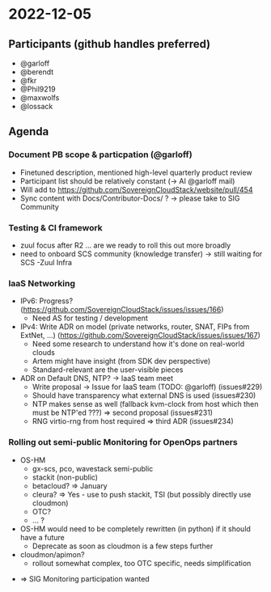 # 2022-12-05

## Participants (github handles preferred)
* @garloff
* @berendt
* @fkr
* @Phil9219
* @maxwolfs
* @lossack


## Agenda

### Document PB scope & particpation (@garloff)
- Finetuned description, mentioned high-level quarterly product review
- Participant list should be relatively constant (-> AI @garloff mail)
- Will add to https://github.com/SovereignCloudStack/website/pull/454
- Sync content with Docs/Contributor-Docs/ ?
  -> please take to SIG Community

### Testing & CI framework
- zuul focus after R2 ... are we ready to roll this out more broadly
- need to onboard SCS community (knowledge transfer)
  -> still waiting for SCS -Zuul Infra

### IaaS Networking
- IPv6: Progress? (https://github.com/SovereignCloudStack/issues/issues/166)
    * Need AS for testing / development
- IPv4: Write ADR on model (private networks, router, SNAT, FIPs from ExtNet, ...) (https://github.com/SovereignCloudStack/issues/issues/167)
    * Need some research to understand how it's done on real-world clouds
    * Artem might have insight (from SDK dev perspective)
    * Standard-relevant are the user-visible pieces
- ADR on Default DNS, NTP? -> IaaS team meet
    * Write proposal -> Issue for IaaS team (TODO: @garloff) (issues#229)
    * Should have transparency what external DNS is used (issues#230)
    * NTP makes sense as well (fallback kvm-clock from host which then must be NTP'ed ???) => second proposal (issues#231)
    * RNG virtio-rng from host required => third ADR (issues#234)

### Rolling out semi-public Monitoring for OpenOps partners
- OS-HM
    * gx-scs, pco, wavestack semi-public
    * stackit (non-public)
    * betacloud? => January
    * cleura? => Yes - use to push stackit, TSI (but possibly directly use cloudmon)
    * OTC?
    * ... ?
- OS-HM would need to be completely rewritten (in python) if it should have a future
    * Deprecate as soon as cloudmon is a few steps further
- cloudmon/apimon?
    * rollout somewhat complex, too OTC specific, needs simplification
* => SIG Monitoring participation wanted

